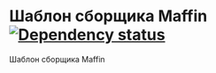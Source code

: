 # Шаблон сборщика Maffin [![Dependency status][dependency-image]][dependency-url]
Шаблон сборщика Maffin


[dependency-image]: https://david-dm.org/VafinArtem/Starter-build-Maffin/dev-status.svg?style=flat-square
[dependency-url]: https://david-dm.org/VafinArtem/Starter-build-Maffin?type=dev
